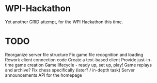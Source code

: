 # WPI-Hackathon
Yet another GRID attempt, for the WPI Hackathon this time.

# TODO
Reorganize server file structure
Fix game file recognition and loading
Rework client connection code
Create a text-based client
Provide just-in-time game creation
Game lifecycle - ready up, set up, play!
Game replays and archive?
Fix chess specifically (later? / in-depth task)
Server announcements API for the homepage
